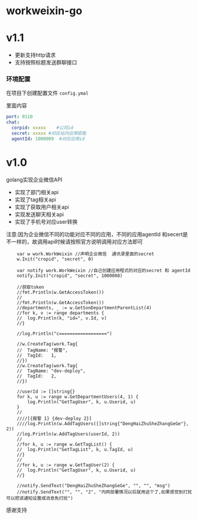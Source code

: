 # workweixin-go

# v1.1
- 更新支持http请求
- 支持按照标题发送群聊接口

### 环境配置
在项目下创建配置文件 `config.ymal`

里面内容

```yaml
port: 9110
chat:
  corpid: xxxxx    #公司id
  secret: xxxxx #对应站内应用密匙
  agentId: 1000009  #对应应用id

```

# v1.0
golang实现企业微信API
- 实现了部门相关api
- 实现了tag相关api
- 实现了获取用户相关api
- 实现发送聊天相关api
- 实现了手机号对应user转换

注意:因为企业微信不同的功能对应不同的应用，不同的应用agentId 和secert是不一样的，故调用api时候请按照官方说明调用对应方法即可
```
	var w work.WorkWeixin //声明企业微信  通讯录里面的secret
	w.Init("cropid", "secret", 0)

	var notify work.WorkWeixin //自己创建应用程式的对应的secret 和 agentId
	notify.Init("cropid", "secret", 1000008)

	//获取token
	//fmt.Println(w.GetAccessToken())
	//
	//fmt.Println(w.GetAccessToken())
	//departments, _ := w.GetSonDepartmentParentList(4)
	//for k, v := range departments {
	//	log.Println(k, "id=", v.Id, v)
	//}

	//log.Println("c==================")

	//w.CreateTag(work.Tag{
	//	TagName: "报警",
	//	TagId:   1,
	//})
	//w.CreateTag(work.Tag{
	//	TagName: "dev-deploy",
	//	TagId:   2,
	//})

	//userId := []string{}
	for k, u := range w.GetDepartmentUsers(4, 1) {
		log.Println("GetTagUser", k, u.Userid, u)
	}
	//
	////[{报警 1} {dev-deploy 2}]
	////log.Println(w.AddTagUsers([]string{"DengHaiZhuSheZhangGeGe"}, 2))
	//log.Println(w.AddTagUsers(userId, 2))
	//
	//for k, u := range w.GetTagList() {
	//	log.Println("GetTagList", k, u.TagId, u)
	//}
	//
	//for k, u := range w.GetTagUser(2) {
	//	log.Println("GetTagUser", k, u.Userid, u)
	//}

	//notify.SendText("DengHaiZhuSheZhangGeGe", "", "", "msg")
	//notify.SendText("", "", "2", "内网部署情况以后就用这个了,如果感觉到打扰可以把该通知设置成消息免打扰")
```
感谢支持
